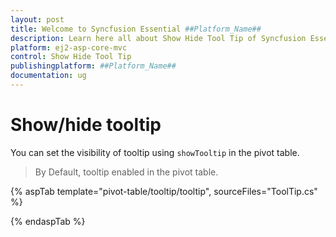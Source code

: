 ```yaml
---
layout: post
title: Welcome to Syncfusion Essential ##Platform_Name##
description: Learn here all about Show Hide Tool Tip of Syncfusion Essential ##Platform_Name## widgets based on HTML5 and jQuery.
platform: ej2-asp-core-mvc
control: Show Hide Tool Tip
publishingplatform: ##Platform_Name##
documentation: ug
---
```


# Show/hide tooltip

You can set the visibility of tooltip using `showTooltip` in the pivot table.

> By Default, tooltip enabled in the pivot table.

{% aspTab template="pivot-table/tooltip/tooltip", sourceFiles="ToolTip.cs" %}

{% endaspTab %}
